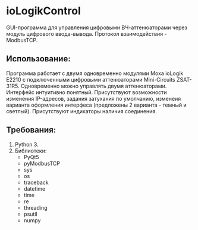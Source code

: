 # ioLogikControl
GUI-программа для управления цифровыми ВЧ-аттенюаторами через модуль цифрового ввода-вывода. Протокол взаимодействия - ModbusTCP.
## Использование:
Программа работает с двумя одновременно модулями Moxa ioLogik E2210 с подключенными цифровыми аттенюаторами Mini-Circuits ZSAT-31R5. Одновременно можно управлять двумя аттенюаторами.
Интерфейс интуитивно понятный. Присутствуют возможности изменения IP-адресов, задания затухания по умолчанию, изменеия варианта оформления интерфеса (предложены 2 варианта - темный и светлый). Присутствуют индикаторы наличия соединения.
## Требования:
1. Python 3.
2. Библиотеки:
    * PyQt5
    * pyModbusTCP
    * sys
    * os
    * traceback
    * datetime
    * time
    * re
    * threading
    * psutil
    * numpy
